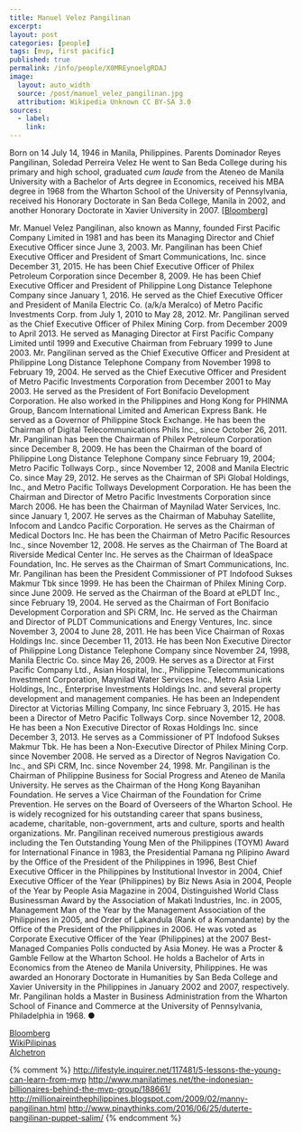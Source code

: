 ```yaml
---
title: Manuel Velez Pangilinan
excerpt: 
layout: post
categories: [people]
tags: [mvp, first pacific]
published: true
permalink: /info/people/X0MREynoelgRDAJ
image:
  layout: auto_width
  source: /post/manuel_velez_pangilinan.jpg
  attribution: Wikipedia Unknown CC BY-SA 3.0
sources:
  - label:
    link:
---
```


Born on 14 July 14, 1946 in Manila, Philippines.
Parents Dominador Reyes Pangilinan, Soledad Perreira Velez
He went to San Beda College during his primary and high school, graduated _cum laude_ from the Ateneo de Manila University with a Bachelor of Arts degree in Economics, received his MBA degree in 1968 from the Wharton School of the University of Pennsylvania, received his Honorary Doctorate in San Beda College, Manila in 2002, and another Honorary Doctorate in Xavier University in 2007.
[[Bloomberg](http://www.bloomberg.com/research/stocks/people/person.asp?personId=296646&privcapId=410966)]

Mr. Manuel Velez Pangilinan, also known as Manny, founded First Pacific Company Limited in 1981 and has been its Managing Director and Chief Executive Officer since June 3, 2003. Mr. Pangilinan has been Chief Executive Officer and President of Smart Communications, Inc. since December 31, 2015. He has been Chief Executive Officer of Philex Petroleum Corporation since December 8, 2009. He has been Chief Executive Officer and President of Philippine Long Distance Telephone Company since January 1, 2016. He served as the Chief Executive Officer and President of Manila Electric Co. (a/k/a Meralco) of Metro Pacific Investments Corp. from July 1, 2010 to May 28, 2012. Mr. Pangilinan served as the Chief Executive Officer of Philex Mining Corp. from December 2009 to April 2013. He served as Managing Director at First Pacific Company Limited until 1999 and Executive Chairman from February 1999 to June 2003. Mr. Pangilinan served as the Chief Executive Officer and President at Philippine Long Distance Telephone Company from November 1998 to February 19, 2004. He served as the Chief Executive Officer and President of Metro Pacific Investments Corporation from December 2001 to May 2003. He served as the President of Fort Bonifacio Development Corporation. He also worked in the Philippines and Hong Kong for PHINMA Group, Bancom International Limited and American Express Bank. He served as a Governor of Philippine Stock Exchange. He has been the Chairman of Digital Telecommunications Phils Inc., since October 26, 2011. Mr. Pangilinan has been the Chairman of Philex Petroleum Corporation since December 8, 2009. He has been the Chairman of the board of Philippine Long Distance Telephone Company since February 19, 2004; Metro Pacific Tollways Corp., since November 12, 2008 and Manila Electric Co. since May 29, 2012. He serves as the Chairman of SPi Global Holdings, Inc., and Metro Pacific Tollways Development Corporation. He has been the Chairman and Director of Metro Pacific Investments Corporation since March 2006. He has been the Chairman of Maynilad Water Services, Inc. since January 1, 2007. He serves as the Chairman of Mabuhay Satellite, Infocom and Landco Pacific Corporation. He serves as the Chairman of Medical Doctors Inc. He has been the Chairman of Metro Pacific Resources Inc., since November 12, 2008. He serves as the Chairman of The Board at Riverside Medical Center Inc. He serves as the Chairman of IdeaSpace Foundation, Inc. He serves as the Chairman of Smart Communications, Inc. Mr. Pangilinan has been the President Commissioner of PT Indofood Sukses Makmur Tbk since 1999. He has been the Chairman of Philex Mining Corp. since June 2009. He served as the Chairman of the Board at ePLDT Inc., since February 19, 2004. He served as the Chairman of Fort Bonifacio Development Corporation and SPi CRM, Inc. He served as the Chairman and Director of PLDT Communications and Energy Ventures, Inc. since November 3, 2004 to June 28, 2011. He has been Vice Chairman of Roxas Holdings Inc. since December 11, 2013. He has been Non Executive Director of Philippine Long Distance Telephone Company since November 24, 1998, Manila Electric Co. since May 26, 2009. He serves as a Director at First Pacific Company Ltd., Asian Hospital, Inc., Philippine Telecommunications Investment Corporation, Maynilad Water Services Inc., Metro Asia Link Holdings, Inc., Enterprise Investments Holdings Inc. and several property development and management companies. He has been an Independent Director at Victorias Milling Company, Inc since February 3, 2015. He has been a Director of Metro Pacific Tollways Corp. since November 12, 2008. He has been a Non Executive Director of Roxas Holdings Inc. since December 3, 2013. He serves as a Commissioner of PT Indofood Sukses Makmur Tbk. He has been a Non-Executive Director of Philex Mining Corp. since November 2008. He served as a Director of Negros Navigation Co. Inc., and SPi CRM, Inc. since November 24, 1998. Mr. Pangilinan is the Chairman of Philippine Business for Social Progress and Ateneo de Manila University. He serves as the Chairman of the Hong Kong Bayanihan Foundation. He serves a Vice Chairman of the Foundation for Crime Prevention. He serves on the Board of Overseers of the Wharton School. He is widely recognized for his outstanding career that spans business, academe, charitable, non-government, arts and culture, sports and health organizations. Mr. Pangilinan received numerous prestigious awards including the Ten Outstanding Young Men of the Philippines (TOYM) Award for International Finance in 1983, the Presidential Pamana ng Pilipino Award by the Office of the President of the Philippines in 1996, Best Chief Executive Officer in the Philippines by Institutional Investor in 2004, Chief Executive Officer of the Year (Philippines) by Biz News Asia in 2004, People of the Year by People Asia Magazine in 2004, Distinguished World Class Businessman Award by the Association of Makati Industries, Inc. in 2005, Management Man of the Year by the Management Association of the Philippines in 2005, and Order of Lakandula (Rank of a Komandante) by the Office of the President of the Philippines in 2006. He was voted as Corporate Executive Officer of the Year (Philippines) at the 2007 Best-Managed Companies Polls conducted by Asia Money. He was a Procter & Gamble Fellow at the Wharton School. He holds a Bachelor of Arts in Economics from the Ateneo de Manila University, Philippines. He was awarded an Honorary Doctorate in Humanities by San Beda College and Xavier University in the Philippines in January 2002 and 2007, respectively. Mr. Pangilinan holds a Master in Business Administration from the Wharton School of Finance and Commerce at the University of Pennsylvania, Philadelphia in 1968.
&#x25cf;

[Bloomberg](http://www.bloomberg.com/research/stocks/people/person.asp?personId=296646&privcapId=410966)<br/>
[WikiPilipinas](http://www.fgil.wikipilipinas.org/index.php/Manuel_V._Pangilinan)<br/>
[Alchetron](http://alchetron.com/Manuel-V-Pangilinan-311546-W)<br/>


{% comment %}
http://lifestyle.inquirer.net/117481/5-lessons-the-young-can-learn-from-mvp
http://www.manilatimes.net/the-indonesian-billionaires-behind-the-mvp-group/188661/
http://millionaireinthephilippines.blogspot.com/2009/02/manny-pangilinan.html
http://www.pinaythinks.com/2016/06/25/duterte-pangilinan-puppet-salim/
{% endcomment %}

